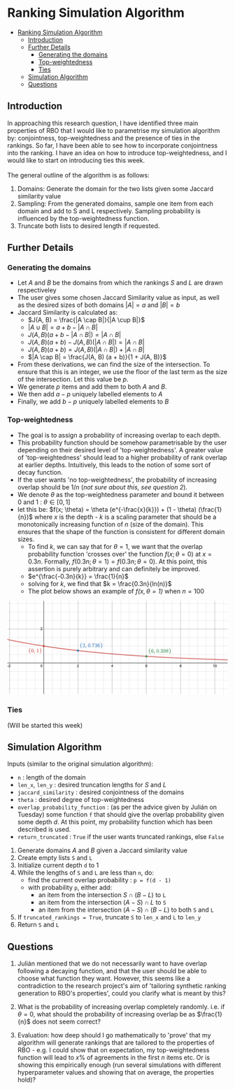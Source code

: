 # Ranking Simulation Algorithm

<!--toc:start-->
- [Ranking Simulation Algorithm](#ranking-simulation-algorithm)
  - [Introduction](#introduction)
  - [Further Details](#further-details)
    - [Generating the domains](#generating-the-domains)
    - [Top-weightedness](#top-weightedness)
    - [Ties](#ties)
  - [Simulation Algorithm](#simulation-algorithm)
  - [Questions](#questions)
<!--toc:end-->

## Introduction

In approaching this research question, I have identified three main properties
of RBO that I would like to parametrise my simulation algorithm by:
conjointness, top-weightedness and the presence of ties in the rankings. So
far, I have been able to see how to incorporate conjointness into the ranking.
I have an idea on how to introduce top-weightedness, and I would like to start
on introducing ties this week.
<br>
<br>
The general outline of the algorithm is as follows:

1. Domains: Generate the domain for the two lists given some Jaccard similarity
   value
2. Sampling: From the generated domains, sample one item from each domain and
   add to S and L respectively. Sampling probability is influenced by the
   top-weightedness function.
3. Truncate both lists to desired length if requested.

## Further Details

### Generating the domains

- Let $A$ and $B$ be the domains from which the rankings $S$ and $L$ are drawn
  respectiveley
- The user gives some chosen Jaccard Similarity value as input, as well as the
  desired sizes of both domains $|A| = a$ and $|B| = b$
- Jaccard Similarity is calculated as:
  - $J(A, B) = \frac{|A \cap B|}{|A \cup B|}$
  - $|A \cup B| = a + b - |A \cap B|$
  - $J(A, B) (a + b - |A \cap B|) = |A \cap B|$
  - $J(A, B) (a + b) - J(A, B)(|A \cap B|) = |A \cap B|$
  - $J(A, B) (a + b) = J(A, B)(|A \cap B|) + |A \cap B|$
  - $|A \cap B| = \frac{J(A, B) (a + b)}{1 + J(A, B)}$
- From these derivations, we can find the size of the intersection. To ensure
  that this is an integer, we use the floor of the last term as the size of
  the intersection. Let this value be $p$.
- We generate $p$ items and add them to both $A$ and $B$.
- We then add $a - p$ uniquely labelled elements to $A$
- Finally, we add $b - p$ uniquely labelled elements to $B$

### Top-weightedness

- The goal is to assign a probability of increasing overlap to each depth.
- This probability function should be somehow parametrisable by the user
  depending on their desired level of 'top-weightedness'. A greater value of
  'top-weightedness' should lead to a higher probability of rank overlap at
  earlier depths. Intuitively, this leads to the notion of some sort of decay
  function.
- If the user wants 'no top-weightedness', the probability of increasing
  overlap should be $1/n$ (_not sure about this, see question 2_).
- We denote $\theta$ as the top-weightedness parameter and bound it between $0$
  and $1$ : $\theta \in [0, 1]$
- let this be: $f(x; \theta) = \theta (e^{-\frac{x}{k}}) + (1 - \theta) (\frac{1}{n})$
  where $x$ is the depth - $k$ is a scaling parameter that should be a
  monotonically increasing function of $n$ (size of the domain). This ensures
  that the shape of the function is consistent for different domain sizes.
  - To find $k$, we can say that for $\theta = 1$, we want that the overlap
    probability function 'crosses over' the function $f(x; \theta=0)$ at
    $x = 0.3n$. Formally, $f(0.3n; \theta = 1) = f(0.3n; \theta = 0)$. At this
    point, this assertion is purely arbitrary and can definitely be improved.
  - $e^{\frac{-0.3n}{k}} = \frac{1}{n}$
  - solving for $k$, we find that $k = \frac{0.3n}{ln(n)}$
  - The plot below shows an example of _$f(x, \theta=1)$_ when $n=100$

![Exponential decay plot](./decay_plot.png)

### Ties

(Will be started this week)

## Simulation Algorithm

Inputs (similar to the original simulation algorithm):

- `n` : length of the domain
- `len_x`, `len_y` : desired truncation lengths for $S$ and $L$
- `jaccard_similarity` : desired conjointness of the domains
- `theta` : desired degree of top-weightedness
- `overlap_probability_function` : (as per the advice given by Julián on Tuesday)
  some function `f` that should give the overlap probability given some depth $d$.
  At this point, my probability function which has been described is used.
- `return_truncated` : `True` if the user wants truncated rankings, else `False`

1. Generate domains $A$ and $B$ given a Jaccard similarity value
2. Create empty lists `S` and `L`
3. Initialize current depth `d` to 1
4. While the lengths of `S` and `L` are less than `n`, do:
   - find the current overlap probability : `p = f(d - 1)`
   - with probability `p`, either add:
      - an item from the intersection $S \cap (B - L)$ to `L`
      - an item from the intersection $(A - S) \cap L$ to `S`
      - an item from the intersection $(A - S) \cap (B - L)$ to both `S` and `L`
5. If `truncated_rankings = True`, truncate `S` to `len_x` and `L` to `len_y`
6. Return `S` and `L`

## Questions

1. Julián mentioned that we do not necessarily want to have overlap following a
   decaying function, and that the user should be able to choose what function
   they want. However, this seems like a contradiction to the research project's
   aim of 'tailoring synthetic ranking generation to RBO's properties', could you
   clarify what is meant by this?

2. What is the probability of increasing overlap completely randomly. i.e. if
   $\theta = 0$, what should the probability of increasing overlap be as $\frac{1}{n}$
   does not seem correct?

3. Evaluation: how deep should I go mathematically to 'prove' that my algorithm will
   generate rankings that are tailored to the properties of RBO - e.g. I could show
   that on expectation, my top-weightedness function will lead to $x\%$ of
   agreements in the first $n$ items etc. Or is showing this empirically enough
   (run several simulations with different hyperparameter values and showing
   that on average, the properties hold)?
